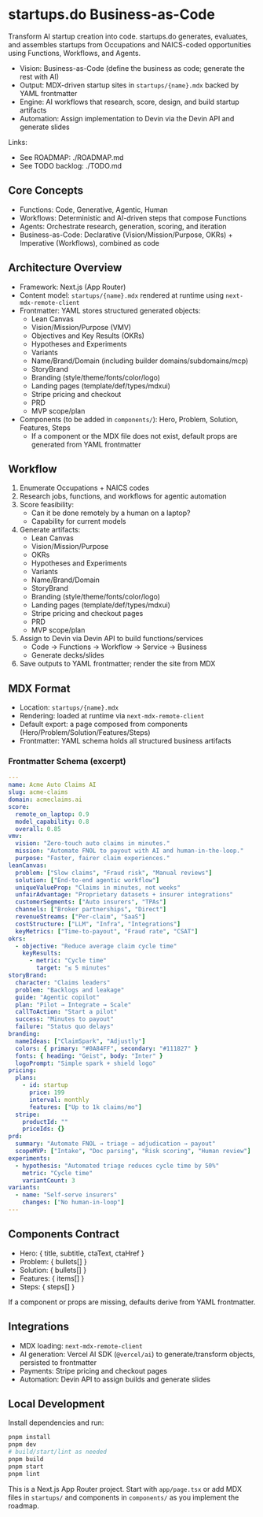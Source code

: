 # startups.do Business-as-Code

Transform AI startup creation into code. startups.do generates, evaluates, and assembles startups from Occupations and NAICS-coded opportunities using Functions, Workflows, and Agents.

- Vision: Business-as-Code (define the business as code; generate the rest with AI)
- Output: MDX-driven startup sites in `startups/{name}.mdx` backed by YAML frontmatter
- Engine: AI workflows that research, score, design, and build startup artifacts
- Automation: Assign implementation to Devin via the Devin API and generate slides

Links:
- See ROADMAP: ./ROADMAP.md
- See TODO backlog: ./TODO.md

## Core Concepts

- Functions: Code, Generative, Agentic, Human
- Workflows: Deterministic and AI-driven steps that compose Functions
- Agents: Orchestrate research, generation, scoring, and iteration
- Business-as-Code: Declarative (Vision/Mission/Purpose, OKRs) + Imperative (Workflows), combined as code

## Architecture Overview

- Framework: Next.js (App Router)
- Content model: `startups/{name}.mdx` rendered at runtime using `next-mdx-remote-client`
- Frontmatter: YAML stores structured generated objects:
  - Lean Canvas
  - Vision/Mission/Purpose (VMV)
  - Objectives and Key Results (OKRs)
  - Hypotheses and Experiments
  - Variants
  - Name/Brand/Domain (including builder domains/subdomains/mcp)
  - StoryBrand
  - Branding (style/theme/fonts/color/logo)
  - Landing pages (template/def/types/mdxui)
  - Stripe pricing and checkout
  - PRD
  - MVP scope/plan
- Components (to be added in `components/`): Hero, Problem, Solution, Features, Steps
  - If a component or the MDX file does not exist, default props are generated from YAML frontmatter

## Workflow

1) Enumerate Occupations + NAICS codes  
2) Research jobs, functions, and workflows for agentic automation  
3) Score feasibility:
   - Can it be done remotely by a human on a laptop?
   - Capability for current models
4) Generate artifacts:
   - Lean Canvas
   - Vision/Mission/Purpose
   - OKRs
   - Hypotheses and Experiments
   - Variants
   - Name/Brand/Domain
   - StoryBrand
   - Branding (style/theme/fonts/color/logo)
   - Landing pages (template/def/types/mdxui)
   - Stripe pricing and checkout pages
   - PRD
   - MVP scope/plan
5) Assign to Devin via Devin API to build functions/services
   - Code → Functions → Workflow → Service → Business
   - Generate decks/slides
6) Save outputs to YAML frontmatter; render the site from MDX

## MDX Format

- Location: `startups/{name}.mdx`
- Rendering: loaded at runtime via `next-mdx-remote-client`
- Default export: a page composed from components (Hero/Problem/Solution/Features/Steps)
- Frontmatter: YAML schema holds all structured business artifacts

### Frontmatter Schema (excerpt)

```yaml
---
name: Acme Auto Claims AI
slug: acme-claims
domain: acmeclaims.ai
score:
  remote_on_laptop: 0.9
  model_capability: 0.8
  overall: 0.85
vmv:
  vision: "Zero-touch auto claims in minutes."
  mission: "Automate FNOL to payout with AI and human-in-the-loop."
  purpose: "Faster, fairer claim experiences."
leanCanvas:
  problem: ["Slow claims", "Fraud risk", "Manual reviews"]
  solution: ["End-to-end agentic workflow"]
  uniqueValueProp: "Claims in minutes, not weeks"
  unfairAdvantage: "Proprietary datasets + insurer integrations"
  customerSegments: ["Auto insurers", "TPAs"]
  channels: ["Broker partnerships", "Direct"]
  revenueStreams: ["Per-claim", "SaaS"]
  costStructure: ["LLM", "Infra", "Integrations"]
  keyMetrics: ["Time-to-payout", "Fraud rate", "CSAT"]
okrs:
  - objective: "Reduce average claim cycle time"
    keyResults:
      - metric: "Cycle time"
        target: "≤ 5 minutes"
storyBrand:
  character: "Claims leaders"
  problem: "Backlogs and leakage"
  guide: "Agentic copilot"
  plan: "Pilot → Integrate → Scale"
  callToAction: "Start a pilot"
  success: "Minutes to payout"
  failure: "Status quo delays"
branding:
  nameIdeas: ["ClaimSpark", "Adjustly"]
  colors: { primary: "#0A84FF", secondary: "#111827" }
  fonts: { heading: "Geist", body: "Inter" }
  logoPrompt: "Simple spark + shield logo"
pricing:
  plans:
    - id: startup
      price: 199
      interval: monthly
      features: ["Up to 1k claims/mo"]
  stripe:
    productId: ""
    priceIds: {}
prd:
  summary: "Automate FNOL → triage → adjudication → payout"
  scopeMVP: ["Intake", "Doc parsing", "Risk scoring", "Human review"]
experiments:
  - hypothesis: "Automated triage reduces cycle time by 50%"
    metric: "Cycle time"
    variantCount: 3
variants:
  - name: "Self-serve insurers"
    changes: ["No human-in-loop"]
---
```

## Components Contract

- Hero: { title, subtitle, ctaText, ctaHref }
- Problem: { bullets[] }
- Solution: { bullets[] }
- Features: { items[] }
- Steps: { steps[] }

If a component or props are missing, defaults derive from YAML frontmatter.

## Integrations

- MDX loading: `next-mdx-remote-client`
- AI generation: Vercel AI SDK (`@vercel/ai`) to generate/transform objects, persisted to frontmatter
- Payments: Stripe pricing and checkout pages
- Automation: Devin API to assign builds and generate slides

## Local Development

Install dependencies and run:

```bash
pnpm install
pnpm dev
# build/start/lint as needed
pnpm build
pnpm start
pnpm lint
```

This is a Next.js App Router project. Start with `app/page.tsx` or add MDX files in `startups/` and components in `components/` as you implement the roadmap.
